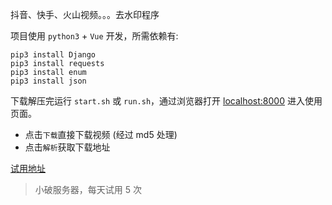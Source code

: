 
抖音、快手、火山视频。。。去水印程序 

项目使用 `python3` + `Vue` 开发，所需依赖有:
```shell script
pip3 install Django
pip3 install requests
pip3 install enum
pip3 install json
```

下载解压完运行 `start.sh` 或 `run.sh`，通过浏览器打开 [localhost:8000](http://localhost:8000) 进入使用页面。

- 点击`下载`直接下载视频 (经过 md5 处理)
- 点击`解析`获取下载地址

[试用地址](http://119.23.110.20:8000/) 

> 小破服务器，每天试用 5 次
